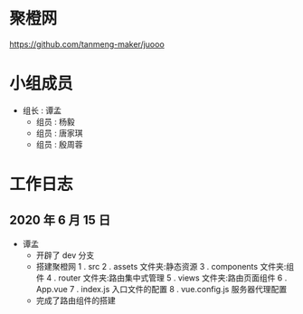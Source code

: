 # 聚橙网

https://github.com/tanmeng-maker/juooo

# 小组成员

- 组长 : 谭孟
  - 组员 : 杨毅
  - 组员 : 唐家琪
  - 组员 : 殷周蓉


# 工作日志

## 2020 年 6 月 15 日
- 谭孟
  - 开辟了 dev 分支
  - 搭建聚橙网
    1 . src
    2 . assets 文件夹:静态资源
    3 . components 文件夹:组件
    4 . router 文件夹:路由集中式管理
    5 . views 文件夹:路由页面组件
    6 . App.vue
    7 . index.js 入口文件的配置
    8 . vue.config.js 服务器代理配置
  - 完成了路由组件的搭建


